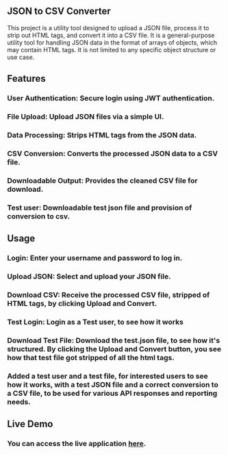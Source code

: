 ## JSON to CSV Converter

This project is a utility tool designed to upload a JSON file, process it to strip out HTML tags, and convert it into a CSV file. It is a general-purpose utility tool for handling JSON data in the format of arrays of objects, which may contain HTML tags. It is not limited to any specific object structure or use case.

## Features

### User Authentication: Secure login using JWT authentication.
### File Upload: Upload JSON files via a simple UI.
### Data Processing: Strips HTML tags from the JSON data.
### CSV Conversion: Converts the processed JSON data to a CSV file.
### Downloadable Output: Provides the cleaned CSV file for download.
### Test user: Downloadable test json file and provision of conversion to csv.

## Usage

### Login: Enter your username and password to log in.
### Upload JSON: Select and upload your JSON file.
### Download CSV: Receive the processed CSV file, stripped of HTML tags, by clicking Upload and Convert.
### Test Login: Login as a Test user, to see how it works
### Download Test File: Download the test.json file, to see how it's structured. By clicking the Upload and Convert button, you see how that test file got stripped of all the html tags.

### Added a test user and a test file, for interested users to see how it works, with a test JSON file and a correct conversion to a CSV file, to be used for various API responses and reporting needs.

## Live Demo

### You can access the live application [here](https://json-csv-two.vercel.app/).
